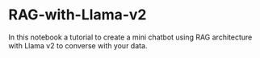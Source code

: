 # RAG-with-Llama-v2

In this notebook a tutorial to create a mini chatbot using RAG architecture with Llama v2 to converse with your data.
